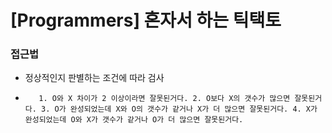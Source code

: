 # [Programmers] 혼자서 하는 틱택토

### 접근법

-    정상적인지 판별하는 조건에 따라 검사
-        1. O와 X 차이가 2 이상이라면 잘못된거다. 2. O보다 X의 갯수가 많으면 잘못된거다. 3. O가 완성되었는데 X와 O의 갯수가 같거나 X가 더 많으면 잘못된거다. 4. X가 완성되었는데 O와 X가 갯수가 같거나 O가 더 많으면 잘못된거다.
